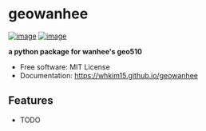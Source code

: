 # geowanhee


[![image](https://img.shields.io/pypi/v/geowanhee.svg)](https://pypi.python.org/pypi/geowanhee)
[![image](https://img.shields.io/conda/vn/conda-forge/geowanhee.svg)](https://anaconda.org/conda-forge/geowanhee)


**a python package for wanhee's geo510**


-   Free software: MIT License
-   Documentation: https://whkim15.github.io/geowanhee
    

## Features

-   TODO
